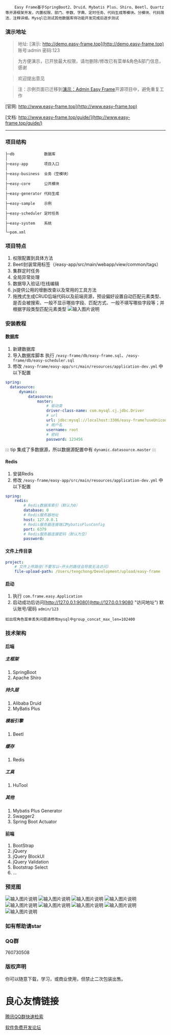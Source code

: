 
     
        Easy Frame基于SpringBoot2、Druid、Mybatis Plus、Shiro、Beetl、Quartz等开源框架开发，内置权限、部门、参数、字典、定时任务、代码生成等模块。分模块、代码简洁、注释详细。Mysql已测试其他数据库待功能开发完成后逐步测试
               
         
         
             
          
         
             
         
         
             
         
         
             
           
         
             
         
         
             
         
     
 

### 演示地址
>地址: [演示: http://demo.easy-frame.top](http://demo.easy-frame.top)
账号:admin
密码:123

> 为方便演示，已开放最大权限，请勿删除/修改已有菜单&角色&部门信息，感谢

> 欢迎提出意见

> 注：示例页面已迁移到[演示：Admin Easy Frame](http://admin.easy-frame.top/)开源项目中，避免重复工作


[官网: http://www.easy-frame.top](http://www.easy-frame.top)

[文档: http://www.easy-frame.top/guide/](http://www.easy-frame.top/guide/)

---
### 项目结构
```
├─db             数据库
│
├─easy-app       项目入口
│
├─easy-business  业务（空模块）
│
├─easy-core      公共模块
│
├─easy-generator 代码生成
│
├─easy-sample    示例
│
├─easy-scheduler 定时任务
│
├─easy-system    系统
│  
└─pom.xml
```
### 项目特点
1. 权限配置到具体方法
2. Beetl封装常用标签（/easy-app/src/main/webapp/view/common/tags）
3. 集群定时任务
4. 全局异常处理
5. 数据导入验证/在线编辑
6. js提供公用的增删改查以及常用的工具方法
7. 拖拽式生成CRUD后端代码以及前端资源，预设偏好设置自动匹配元素类型、是否会被搜索、一般不显示哪些字段、匹配方式、一般不填写哪些字段等；并根据字段类型匹配元素类型
![输入图片说明](https://images.gitee.com/uploads/images/2019/0529/111723_a8b1e58c_74191.gif "video.gif")

### 安装教程
#### 数据库
1. 新建数据库
2. 导入数据库脚本 执行 `/easy-frame/db/easy-frame.sql`、`/easy-frame/db/easy-scheduler.sql`
3. 修改 `/easy-frame/easy-app/src/main/resources/application-dev.yml` 中以下配置
```yml
spring:
  datasource:
      dynamic:
          datasource:
              master:
                  # 驱动类
                  driver-class-name: com.mysql.cj.jdbc.Driver
                  # url
                  url: jdbc:mysql://localhost:3306/easy-frame?useUnicode=true&characterEncoding=utf-8&useSSL=false&allowMulQueries=true&allowMultiQueries=true&serverTimezone=Asia/Shanghai
                  # 用户名
                  username: root
                  # 密码
                  password: 123456
```
::: tip
集成了多数据源，所以数据源配置中有 `dynamic.datasource.master`
:::
#### Redis
1. 安装Redis
3. 修改 `/easy-frame/easy-app/src/main/resources/application-dev.yml` 中以下配置
```yml
spring:
    redis:
        # Redis数据库索引（默认为0）
        database: 0
        # Redis服务器地址
        host: 127.0.0.1
        # Redis服务器连接端口MybatisPlusConfig
        port: 6379
        # Redis服务器连接密码（默认为空）
        password:
```
#### 文件上传目录
```yml
project:
    # 文件上传路径(不要写以~开头的路径会导致无法访问)
    file-upload-path: /Users/tengchong/Development/upload/easy-frame
```
#### 启动
1. 执行 `com.frame.easy.Application`
2. 启动成功后访问[http://127.0.0.1:9080](http://127.0.0.1:9080 "访问地址") 默认账号/密码 `admin/123`

`如出现角色菜单丢失问题请修改mysql中group_concat_max_len=102400`
### 技术架构
#### 后端
##### 主框架
1. SpringBoot
2. Apache Shiro
##### 持久层
1. Alibaba Druid
2. MyBatis Plus
##### 模板引擎
1. Beetl
##### 缓存
1. Redis
##### 工具
1. HuTool
##### 其他
1. Mybatis Plus Generator 
2. Swagger2
3. Spring Boot Actuator
#### 前端
1. BootStrap
2. jQuery
3. jQuery BlockUI
4. jQuery Validation
5. Bootstrap Select
6. ...

### 预览图
![输入图片说明](https://images.gitee.com/uploads/images/2019/1110/171627_6377ab4e_74191.png "huaban (4).png")
![输入图片说明](https://images.gitee.com/uploads/images/2019/1110/171637_3bd487e8_74191.png "huaban (5).png")
![输入图片说明](https://images.gitee.com/uploads/images/2019/1110/171646_4ab15150_74191.png "huaban (6).png")
![输入图片说明](https://images.gitee.com/uploads/images/2019/1110/171656_d2c04e96_74191.png "huaban (7).png")
![输入图片说明](https://images.gitee.com/uploads/images/2019/1110/171703_efe25775_74191.png "huaban (8).png")
![输入图片说明](https://images.gitee.com/uploads/images/2019/1110/171711_29175393_74191.png "huaban (9).png")
![输入图片说明](https://images.gitee.com/uploads/images/2019/1110/171718_af86624f_74191.png "huaban (10).png")
![输入图片说明](https://images.gitee.com/uploads/images/2019/1110/171726_14afcc7f_74191.png "huaban (11).png")
![输入图片说明](https://images.gitee.com/uploads/images/2019/1110/171734_9c9cde13_74191.png "huaban (12).png")
### 如有帮助请star

### QQ群
760730508

### 版权声明
你可以随意下载，学习，或商业使用，但禁止二次包装出售。

 # 良心友情链接

[腾讯QQ群快速检索](http://u.720life.cn/s/8cf73f7c)

[软件免费开发论坛](http://u.720life.cn/s/bbb01dc0)